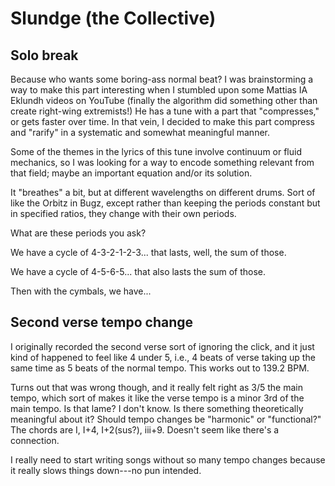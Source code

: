# Slundge (the Collective)

## Solo break

Because who wants some boring-ass normal beat?
I was brainstorming a way to make this part interesting when I stumbled upon
some Mattias IA Eklundh videos on YouTube (finally the algorithm did something
other than create right-wing extremists!)
He has a tune with a part that "compresses," or gets faster over time.
In that vein, I decided to make this part compress and "rarify"
in a systematic and somewhat meaningful manner.

Some of the themes in the lyrics of this tune involve continuum or fluid
mechanics, so I was looking for a way to encode something relevant from that
field; maybe an important equation and/or its solution.

It "breathes" a bit, but at different wavelengths on different drums.
Sort of like the Orbitz in Bugz, except rather than keeping the periods
constant but in specified ratios, they change with their own periods.

What are these periods you ask?

We have a cycle of 4-3-2-1-2-3... that lasts, well, the sum of those.

We have a cycle of 4-5-6-5... that also lasts the sum of those.

Then with the cymbals, we have...


## Second verse tempo change

I originally recorded the second verse sort of ignoring the click, and it just
kind of happened to feel like 4 under 5, i.e., 4 beats of verse taking up the
same time as 5 beats of the normal tempo. This works out to 139.2 BPM.

Turns out that was wrong though, and it really felt right as 3/5 the main
tempo, which sort of makes it like the verse tempo is a minor 3rd of the
main tempo. Is that lame? I don't know.
Is there something theoretically meaningful about it?
Should tempo changes be "harmonic" or "functional?"
The chords are I, I+4, I+2(sus?), iii+9.
Doesn't seem like there's a connection.

I really need to start writing songs without so many tempo changes because it
really slows things down---no pun intended.
